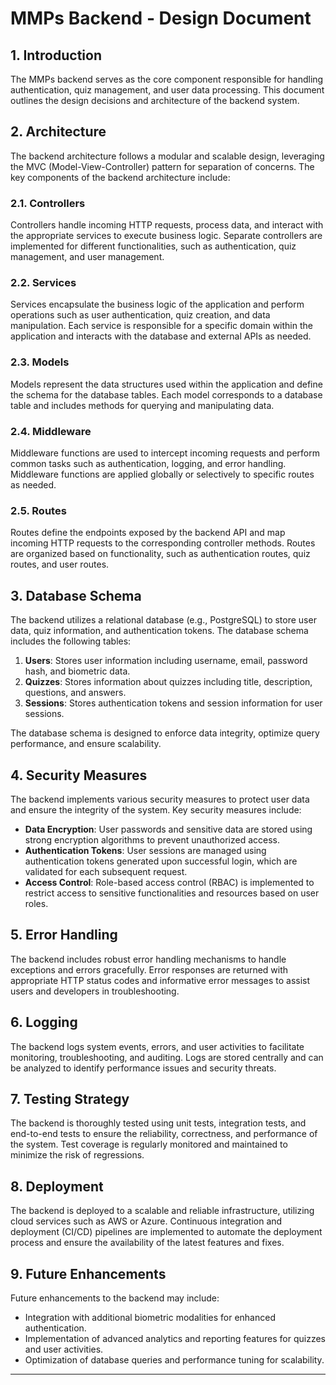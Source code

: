 # MMPs Backend - Design Document

## 1. Introduction

The MMPs backend serves as the core component responsible for handling authentication, quiz management, and user data processing. This document outlines the design decisions and architecture of the backend system.

## 2. Architecture

The backend architecture follows a modular and scalable design, leveraging the MVC (Model-View-Controller) pattern for separation of concerns. The key components of the backend architecture include:

### 2.1. Controllers

Controllers handle incoming HTTP requests, process data, and interact with the appropriate services to execute business logic. Separate controllers are implemented for different functionalities, such as authentication, quiz management, and user management.

### 2.2. Services

Services encapsulate the business logic of the application and perform operations such as user authentication, quiz creation, and data manipulation. Each service is responsible for a specific domain within the application and interacts with the database and external APIs as needed.

### 2.3. Models

Models represent the data structures used within the application and define the schema for the database tables. Each model corresponds to a database table and includes methods for querying and manipulating data.

### 2.4. Middleware

Middleware functions are used to intercept incoming requests and perform common tasks such as authentication, logging, and error handling. Middleware functions are applied globally or selectively to specific routes as needed.

### 2.5. Routes

Routes define the endpoints exposed by the backend API and map incoming HTTP requests to the corresponding controller methods. Routes are organized based on functionality, such as authentication routes, quiz routes, and user routes.

## 3. Database Schema

The backend utilizes a relational database (e.g., PostgreSQL) to store user data, quiz information, and authentication tokens. The database schema includes the following tables:

1. **Users**: Stores user information including username, email, password hash, and biometric data.
2. **Quizzes**: Stores information about quizzes including title, description, questions, and answers.
3. **Sessions**: Stores authentication tokens and session information for user sessions.

The database schema is designed to enforce data integrity, optimize query performance, and ensure scalability.

## 4. Security Measures

The backend implements various security measures to protect user data and ensure the integrity of the system. Key security measures include:

- **Data Encryption**: User passwords and sensitive data are stored using strong encryption algorithms to prevent unauthorized access.
- **Authentication Tokens**: User sessions are managed using authentication tokens generated upon successful login, which are validated for each subsequent request.
- **Access Control**: Role-based access control (RBAC) is implemented to restrict access to sensitive functionalities and resources based on user roles.

## 5. Error Handling

The backend includes robust error handling mechanisms to handle exceptions and errors gracefully. Error responses are returned with appropriate HTTP status codes and informative error messages to assist users and developers in troubleshooting.

## 6. Logging

The backend logs system events, errors, and user activities to facilitate monitoring, troubleshooting, and auditing. Logs are stored centrally and can be analyzed to identify performance issues and security threats.

## 7. Testing Strategy

The backend is thoroughly tested using unit tests, integration tests, and end-to-end tests to ensure the reliability, correctness, and performance of the system. Test coverage is regularly monitored and maintained to minimize the risk of regressions.

## 8. Deployment

The backend is deployed to a scalable and reliable infrastructure, utilizing cloud services such as AWS or Azure. Continuous integration and deployment (CI/CD) pipelines are implemented to automate the deployment process and ensure the availability of the latest features and fixes.

## 9. Future Enhancements

Future enhancements to the backend may include:

- Integration with additional biometric modalities for enhanced authentication.
- Implementation of advanced analytics and reporting features for quizzes and user activities.
- Optimization of database queries and performance tuning for scalability.

---

